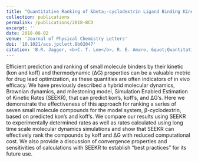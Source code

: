 ```yaml
---
title: "Quantitative Ranking of &beta;-cyclodextrin Ligand Binding Kinetics With SEEKR, a Hybrid MD/BD/Milestoning Approach"
collection: publications
permalink: /publications/2018-BCD
excerpt: ''
date: 2018-08-02
venue: 'Journal of Physical Chemistry Letters'
doi: '10.1021/acs.jpclett.8b02047'
citation: 'B.R. Jagger, <b>C. T. Lee</b>, R. E. Amaro, &quot;Quantitative Ranking of &Beta;-cyclodextrin Ligand Binding Kinetics With SEEKR, a Hybrid MD/BD/Milestoning Approach&quot;. <i>J. Phys. Chem. Lett.</i> 9.17 (Sept. 2018), pp. 4941–4948.'
---
```


Efficient prediction and ranking of small molecule binders by their kinetic (kon and koff) and thermodynamic (ΔG) properties can be a valuable metric for drug lead optimization, as these quantities are often indicators of in vivo efficacy. We have previously described a hybrid molecular dynamics, Brownian dynamics, and milestoning model, Simulation Enabled Estimation of Kinetic Rates (SEEKR), that can predict kon’s, koff’s, and ΔG’s. Here we demonstrate the effectiveness of this approach for ranking a series of seven small molecule compounds for the model system, β-cyclodextrin, based on predicted kon’s and koff’s. We compare our results using SEEKR to experimentally determined rates as well as rates calculated using long time scale molecular dynamics simulations and show that SEEKR can effectively rank the compounds by koff and ΔG with reduced computational cost. We also provide a discussion of convergence properties and sensitivities of calculations with SEEKR to establish “best practices” for its future use.